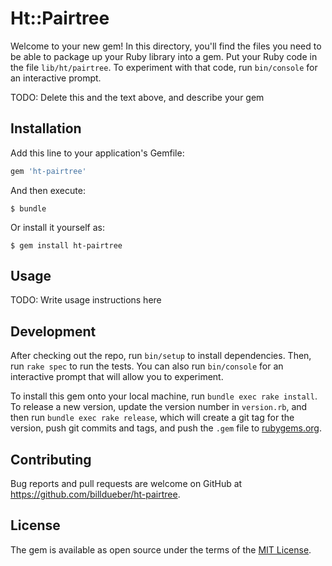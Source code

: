 # Ht::Pairtree

Welcome to your new gem! In this directory, you'll find the files you need to be able to package up your Ruby library into a gem. Put your Ruby code in the file `lib/ht/pairtree`. To experiment with that code, run `bin/console` for an interactive prompt.

TODO: Delete this and the text above, and describe your gem

## Installation

Add this line to your application's Gemfile:

```ruby
gem 'ht-pairtree'
```

And then execute:

    $ bundle

Or install it yourself as:

    $ gem install ht-pairtree

## Usage

TODO: Write usage instructions here

## Development

After checking out the repo, run `bin/setup` to install dependencies. Then, run `rake spec` to run the tests. You can also run `bin/console` for an interactive prompt that will allow you to experiment.

To install this gem onto your local machine, run `bundle exec rake install`. To release a new version, update the version number in `version.rb`, and then run `bundle exec rake release`, which will create a git tag for the version, push git commits and tags, and push the `.gem` file to [rubygems.org](https://rubygems.org).

## Contributing

Bug reports and pull requests are welcome on GitHub at https://github.com/billdueber/ht-pairtree.

## License

The gem is available as open source under the terms of the [MIT License](https://opensource.org/licenses/MIT).
